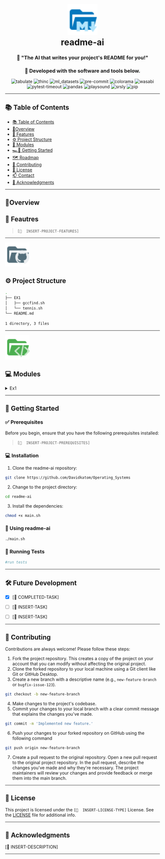 
<div align="center">
<h1 align="center">
<img src="https://raw.githubusercontent.com/PKief/vscode-material-icon-theme/ec559a9f6bfd399b82bb44393651661b08aaf7ba/icons/folder-markdown-open.svg" width="100" />
<br>
readme-ai
</h1>
<h3 align="center">📍 "The AI that writes your project's README for you!"</h3>
<h3 align="center">🚀 Developed with the software and tools below.</h3>
<p align="center">

<img src="https://img.shields.io/badge/precommit-FAB040.svg?style=for-the-badge&logo=pre-commit&logoColor=black" alt="tabulate" />
<img src="https://img.shields.io/badge/pandas-150458.svg?style=for-the-badge&logo=pandas&logoColor=white" alt="thinc" />
<img src="https://img.shields.io/badge/Pytest-0A9EDC.svg?style=for-the-badge&logo=Pytest&logoColor=white" alt="ml_datasets" />
<img src="https://img.shields.io/badge/Redis-DC382D.svg?style=for-the-badge&logo=Redis&logoColor=white" alt="pre-commit" />
<img src="https://img.shields.io/badge/tqdm-FFC107.svg?style=for-the-badge&logo=tqdm&logoColor=black" alt="colorama" />
<img src="https://img.shields.io/badge/NumPy-013243.svg?style=for-the-badge&logo=NumPy&logoColor=white" alt="wasabi" />

<img src="https://img.shields.io/badge/spaCy-09A3D5.svg?style=for-the-badge&logo=spaCy&logoColor=white" alt="pytest-timeout" />
<img src="https://img.shields.io/badge/Hypothesis-BD1C2B.svg?style=for-the-badge&logo=Hypothesis&logoColor=white" alt="pandas" />
<img src="https://img.shields.io/badge/OpenAI-412991.svg?style=for-the-badge&logo=OpenAI&logoColor=white" alt="playsound" />
<img src="https://img.shields.io/badge/Python-3776AB.svg?style=for-the-badge&logo=Python&logoColor=white" alt="srsly" />
<img src="https://img.shields.io/badge/Docker-2496ED.svg?style=for-the-badge&logo=Docker&logoColor=white" alt="pip" />
</p>

</div>

---
## 📚 Table of Contents
- [📚 Table of Contents](#-table-of-contents)
- [📍Overview](#-introdcution)
- [🔮 Features](#-features)
- [⚙️ Project Structure](#project-structure)
- [🧩 Modules](#modules)
- [🏎💨 Getting Started](#-getting-started)
- [🗺 Roadmap](#-roadmap)
- [🤝 Contributing](#-contributing)
- [🪪 License](#-license)
- [📫 Contact](#-contact)
- [🙏 Acknowledgments](#-acknowledgments)

---

## 📍Overview



## 🔮 Feautres

> `[📌  INSERT-PROJECT-FEATURES]`

---

<img src="https://raw.githubusercontent.com/PKief/vscode-material-icon-theme/ec559a9f6bfd399b82bb44393651661b08aaf7ba/icons/folder-github-open.svg" width="80" />

## ⚙️ Project Structure

```bash
.
├── EX1
│   ├── gccfind.sh
│   └── tennis.sh
└── README.md

1 directory, 3 files
```
---

<img src="https://raw.githubusercontent.com/PKief/vscode-material-icon-theme/ec559a9f6bfd399b82bb44393651661b08aaf7ba/icons/folder-src-open.svg" width="80" />

## 💻 Modules
<details closed><summary>Ex1</summary>

| File       | Summary                                                                                                                                                                                                                |
|:-----------|:-----------------------------------------------------------------------------------------------------------------------------------------------------------------------------------------------------------------------|
| tennis.sh  | This code is a two-player game in which each player takes turns picking a number from 0 to their current score. The player with the higher number gains a point, and the first player to reach 3 points wins the game. |
| gccfind.sh | This code changes the directory to the first parameter, checks if there are enough parameters, and then searches for files with the . c extension that contain the second parameter.                                   |

</details>
<hr />

## 🚀 Getting Started

### ✅ Prerequisites

Before you begin, ensure that you have the following prerequisites installed:
> `[📌  INSERT-PROJECT-PREREQUISITES]`

### 💻 Installation

1. Clone the readme-ai repository:
```sh
git clone https://github.com/Davidkatom/Operating_Systems
```

2. Change to the project directory:
```sh
cd readme-ai
```

3. Install the dependencies:
```sh
chmod +x main.sh
```

### 🤖 Using readme-ai

```sh
./main.sh
```

### 🧪 Running Tests
```sh
#run tests
```

<hr />

## 🛠 Future Development
- [X] [📌  COMPLETED-TASK]
- [ ] [📌  INSERT-TASK]
- [ ] [📌  INSERT-TASK]


---

## 🤝 Contributing
Contributions are always welcome! Please follow these steps:
1. Fork the project repository. This creates a copy of the project on your account that you can modify without affecting the original project.
2. Clone the forked repository to your local machine using a Git client like Git or GitHub Desktop.
3. Create a new branch with a descriptive name (e.g., `new-feature-branch` or `bugfix-issue-123`).
```sh
git checkout -b new-feature-branch
```
4. Make changes to the project's codebase.
5. Commit your changes to your local branch with a clear commit message that explains the changes you've made.
```sh
git commit -m 'Implemented new feature.'
```
6. Push your changes to your forked repository on GitHub using the following command
```sh
git push origin new-feature-branch
```
7. Create a pull request to the original repository.
Open a new pull request to the original project repository. In the pull request, describe the changes you've made and why they're necessary. 
The project maintainers will review your changes and provide feedback or merge them into the main branch.

---

## 🪪 License

This project is licensed under the `[📌  INSERT-LICENSE-TYPE]` License. See the [LICENSE](https://docs.github.com/en/communities/setting-up-your-project-for-healthy-contributions/adding-a-license-to-a-repository) file for additional info.

---

## 🙏 Acknowledgments

[📌  INSERT-DESCRIPTION]


---

